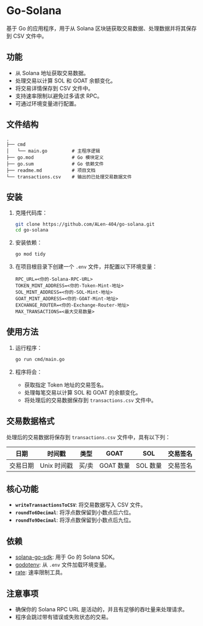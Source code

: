 # Go-Solana

基于 Go 的应用程序，用于从 Solana 区块链获取交易数据、处理数据并将其保存到 CSV 文件中。

## 功能
- 从 Solana 地址获取交易数据。
- 处理交易以计算 SOL 和 GOAT 余额变化。
- 将交易详情保存到 CSV 文件中。
- 支持速率限制以避免过多请求 RPC。
- 可通过环境变量进行配置。

## 文件结构
```
.
├── cmd
│   └── main.go         # 主程序逻辑
├── go.mod              # Go 模块定义
├── go.sum              # Go 依赖文件
├── readme.md           # 项目文档
└── transactions.csv    # 输出的已处理交易数据文件
```

## 安装

1. 克隆代码库：
   ```bash
   git clone https://github.com/ALen-404/go-solana.git
   cd go-solana
   ```

2. 安装依赖：
   ```bash
   go mod tidy
   ```

3. 在项目根目录下创建一个 `.env` 文件，并配置以下环境变量：
   ```env
   RPC_URL=<你的-Solana-RPC-URL>
   TOKEN_MINT_ADDRESS=<你的-Token-Mint-地址>
   SOL_MINT_ADDRESS=<你的-SOL-Mint-地址>
   GOAT_MINT_ADDRESS=<你的-GOAT-Mint-地址>
   EXCHANGE_ROUTER=<你的-Exchange-Router-地址>
   MAX_TRANSACTIONS=<最大交易数量>
   ```

## 使用方法

1. 运行程序：
   ```bash
   go run cmd/main.go
   ```

2. 程序将会：
   - 获取指定 Token 地址的交易签名。
   - 处理每笔交易以计算 SOL 和 GOAT 的余额变化。
   - 将处理后的交易数据保存到 `transactions.csv` 文件中。

## 交易数据格式
处理后的交易数据将保存到 `transactions.csv` 文件中，具有以下列：

| 日期                | 时间戳         | 类型  | GOAT       | SOL         | 交易签名    |
|---------------------|----------------|-------|------------|-------------|------------|
| 交易日期            | Unix 时间戳    | 买/卖 | GOAT 数量  | SOL 数量    | 交易签名    |

## 核心功能
- **`writeTransactionsToCSV`**: 将交易数据写入 CSV 文件。
- **`roundTo6Decimal`**: 将浮点数保留到小数点后六位。
- **`roundTo9Decimal`**: 将浮点数保留到小数点后九位。

## 依赖
- [solana-go-sdk](https://github.com/blocto/solana-go-sdk): 用于 Go 的 Solana SDK。
- [godotenv](https://github.com/joho/godotenv): 从 `.env` 文件加载环境变量。
- [rate](https://pkg.go.dev/golang.org/x/time/rate): 速率限制工具。

## 注意事项
- 确保你的 Solana RPC URL 是活动的，并且有足够的吞吐量来处理请求。
- 程序会跳过带有错误或失败状态的交易。

